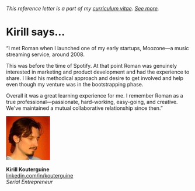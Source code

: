 _This reference letter is a part of my [curriculum vitae](/cv.html).
[See&nbsp;more](./)._

# Kirill says...

<p class="quote">&#8220;I met Roman when I launched one of my early
startups, Moozone&mdash;a music streaming service, around 2008.</p>

This was before the time of Spotify. At that point Roman was genuinely
interested in marketing and product development and had the experience
to share. I liked his methodical approach and desire to get involved
and help even though my venture was in the bootstrapping phase.

Overall it was a great learning experience for me. I remember Roman
as a true professional&mdash;passionate, hard-working, easy-going,
and creative. We've maintained a mutual collaborative relationship
since then.&#8221;

<img src="kk.jpeg" class="avatar">

**Kirill Kouterguine**<br>
[linkedin.com/in/kouterguine](https://www.linkedin.com/in/kouterguine/)<br>
_Serial Entrepreneur_
